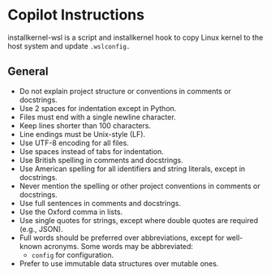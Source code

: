 # Copilot Instructions

installkernel-wsl is a script and installkernel hook to copy Linux kernel to the host system and
update `.wslconfig.`

## General

- Do not explain project structure or conventions in comments or docstrings.
- Use 2 spaces for indentation except in Python.
- Files must end with a single newline character.
- Keep lines shorter than 100 characters.
- Line endings must be Unix-style (LF).
- Use UTF-8 encoding for all files.
- Use spaces instead of tabs for indentation.
- Use British spelling in comments and docstrings.
- Use American spelling for all identifiers and string literals, except in docstrings.
- Never mention the spelling or other project conventions in comments or docstrings.
- Use full sentences in comments and docstrings.
- Use the Oxford comma in lists.
- Use single quotes for strings, except where double quotes are required (e.g., JSON).
- Full words should be preferred over abbreviations, except for well-known acronyms. Some words may
  be abbreviated:
  - `config` for configuration.
- Prefer to use immutable data structures over mutable ones.
